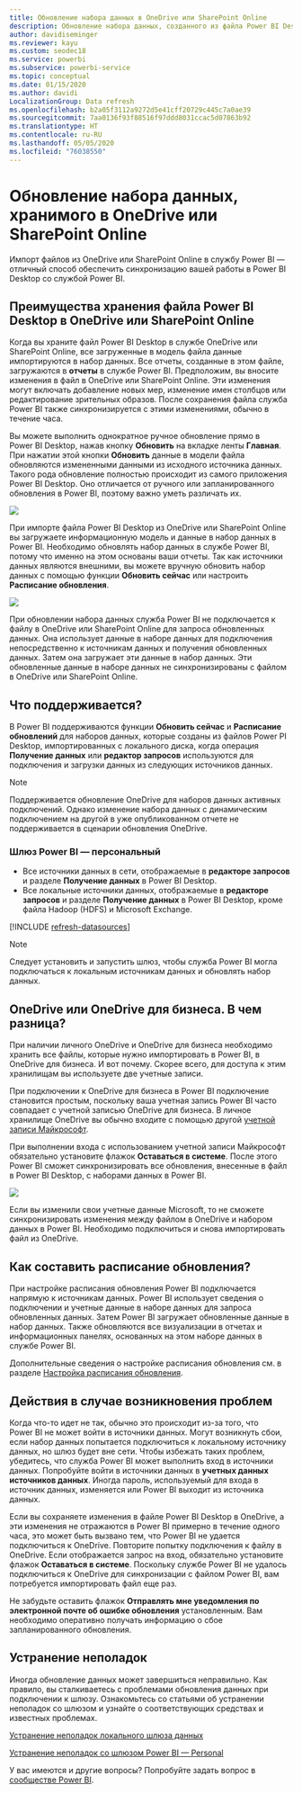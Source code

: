 ```yaml
---
title: Обновление набора данных в OneDrive или SharePoint Online
description: Обновление набора данных, созданного из файла Power BI Desktop в OneDrive или SharePoint Online
author: davidiseminger
ms.reviewer: kayu
ms.custom: seodec18
ms.service: powerbi
ms.subservice: powerbi-service
ms.topic: conceptual
ms.date: 01/15/2020
ms.author: davidi
LocalizationGroup: Data refresh
ms.openlocfilehash: b2a05f3112a9272d5e41cff20729c445c7a0ae39
ms.sourcegitcommit: 7aa0136f93f88516f97ddd8031ccac5d07863b92
ms.translationtype: HT
ms.contentlocale: ru-RU
ms.lasthandoff: 05/05/2020
ms.locfileid: "76038550"
---
```

# <a name="refresh-a-dataset-stored-on-onedrive-or-sharepoint-online"></a>Обновление набора данных, хранимого в OneDrive или SharePoint Online
Импорт файлов из OneDrive или SharePoint Online в службу Power BI — отличный способ обеспечить синхронизацию вашей работы в Power BI Desktop со службой Power BI.

## <a name="advantages-of-storing-a-power-bi-desktop-file-on-onedrive-or-sharepoint-online"></a>Преимущества хранения файла Power BI Desktop в OneDrive или SharePoint Online
Когда вы храните файл Power BI Desktop в службе OneDrive или SharePoint Online, все загруженные в модель файла данные импортируются в набор данных. Все отчеты, созданные в этом файле, загружаются в **отчеты** в службе Power BI. Предположим, вы вносите изменения в файл в OneDrive или SharePoint Online. Эти изменения могут включать добавление новых мер, изменение имен столбцов или редактирование зрительных образов. После сохранения файла служба Power BI также синхронизируется с этими изменениями, обычно в течение часа.

Вы можете выполнить однократное ручное обновление прямо в Power BI Desktop, нажав кнопку **Обновить** на вкладке ленты **Главная**. При нажатии этой кнопки **Обновить** данные в модели файла обновляются измененными данными из исходного источника данных. Такого рода обновление полностью происходит из самого приложения Power BI Desktop. Оно отличается от ручного или запланированного обновления в Power BI, поэтому важно уметь различать их.

![](media/refresh-desktop-file-onedrive/pbix-refresh.png)

При импорте файла Power BI Desktop из OneDrive или SharePoint Online вы загружаете информационную модель и данные в набор данных в Power BI. Необходимо обновлять набор данных в службе Power BI, потому что именно на этом основаны ваши отчеты. Так как источники данных являются внешними, вы можете вручную обновить набор данных с помощью функции **Обновить сейчас** или настроить **Расписание обновления**. 

![](media/refresh-desktop-file-onedrive/powerbi-service-refresh.png)

При обновлении набора данных служба Power BI не подключается к файлу в OneDrive или SharePoint Online для запроса обновленных данных. Она использует данные в наборе данных для подключения непосредственно к источникам данных и получения обновленных данных. Затем она загружает эти данные в набор данных. Эти обновленные данные в наборе данных не синхронизированы с файлом в OneDrive или SharePoint Online.

## <a name="whats-supported"></a>Что поддерживается?
В Power BI поддерживаются функции **Обновить сейчас** и **Расписание обновлений** для наборов данных, которые созданы из файлов Power PI Desktop, импортированных с локального диска, когда операция **Получение данных** или **редактор запросов** используются для подключения и загрузки данных из следующих источников данных.

> [!NOTE]
> Поддерживается обновление OneDrive для наборов данных активных подключений. Однако изменение набора данных с динамическим подключением на другой в уже опубликованном отчете не поддерживается в сценарии обновления OneDrive.

### <a name="power-bi-gateway---personal"></a>Шлюз Power BI — персональный
* Все источники данных в сети, отображаемые в **редакторе запросов** и разделе **Получение данных** в Power BI Desktop.
* Все локальные источники данных, отображаемые в **редакторе запросов** и разделе **Получение данных** в Power BI Desktop, кроме файла Hadoop (HDFS) и Microsoft Exchange.

<!-- Refresh Data sources-->
[!INCLUDE [refresh-datasources](./includes/refresh-datasources.md)]

> [!NOTE]
> Следует установить и запустить шлюз, чтобы служба Power BI могла подключаться к локальным источникам данных и обновлять набор данных.
> 
> 

## <a name="onedrive-or-onedrive-for-business-whats-the-difference"></a>OneDrive или OneDrive для бизнеса. В чем разница?
При наличии личного OneDrive и OneDrive для бизнеса необходимо хранить все файлы, которые нужно импортировать в Power BI, в OneDrive для бизнеса. И вот почему. Скорее всего, для доступа к этим хранилищам вы используете две учетные записи.

При подключении к OneDrive для бизнеса в Power BI подключение становится простым, поскольку ваша учетная запись Power BI часто совпадает с учетной записью OneDrive для бизнеса. В личное хранилище OneDrive вы обычно входите с помощью другой [учетной записи Майкрософт](https://account.microsoft.com).

При выполнении входа с использованием учетной записи Майкрософт обязательно установите флажок **Оставаться в системе**. После этого Power BI сможет синхронизировать все обновления, внесенные в файл в Power BI Desktop, с наборами данных в Power BI.

![](media/refresh-desktop-file-onedrive/refresh_signin_keepmesignedin.png)

Если вы изменили свои учетные данные Microsoft, то не сможете синхронизировать изменения между файлом в OneDrive и набором данных в Power BI. Необходимо подключиться и снова импортировать файл из OneDrive.

## <a name="how-do-i-schedule-refresh"></a>Как составить расписание обновления?
При настройке расписания обновления Power BI подключается напрямую к источникам данных. Power BI использует сведения о подключении и учетные данные в наборе данных для запроса обновленных данных. Затем Power BI загружает обновленные данные в набор данных. Также обновляются все визуализации в отчетах и информационных панелях, основанных на этом наборе данных в службе Power BI.

Дополнительные сведения о настройке расписания обновления см. в разделе [Настройка расписания обновления](refresh-scheduled-refresh.md).

## <a name="when-things-go-wrong"></a>Действия в случае возникновения проблем
Когда что-то идет не так, обычно это происходит из-за того, что Power BI не может войти в источники данных. Могут возникнуть сбои, если набор данных попытается подключиться к локальному источнику данных, но шлюз будет вне сети. Чтобы избежать таких проблем, убедитесь, что служба Power BI может выполнить вход в источники данных. Попробуйте войти в источники данных в **учетных данных источников данных**. Иногда пароль, используемый для входа в источник данных, изменяется или Power BI выходит из источника данных.

Если вы сохраняете изменения в файле Power BI Desktop в OneDrive, а эти изменения не отражаются в Power BI примерно в течение одного часа, это может быть вызвано тем, что Power BI не удается подключиться к OneDrive. Повторите попытку подключения к файлу в OneDrive. Если отображается запрос на вход, обязательно установите флажок **Оставаться в системе**. Поскольку службе Power BI не удалось подключиться к OneDrive для синхронизации с файлом Power BI, вам потребуется импортировать файл еще раз.

Не забудьте оставить флажок **Отправлять мне уведомления по электронной почте об ошибке обновления** установленным. Вам необходимо оперативно получать информацию о сбое запланированного обновления.

## <a name="troubleshooting"></a>Устранение неполадок
Иногда обновление данных может завершиться неправильно. Как правило, вы сталкиваетесь с проблемами обновления данных при подключении к шлюзу. Ознакомьтесь со статьями об устранении неполадок со шлюзом и узнайте о соответствующих средствах и известных проблемах.

[Устранение неполадок локального шлюза данных](service-gateway-onprem-tshoot.md)

[Устранение неполадок со шлюзом Power BI — Personal](service-admin-troubleshooting-power-bi-personal-gateway.md)

У вас имеются и другие вопросы? Попробуйте задать вопрос в [сообществе Power BI](https://community.powerbi.com/).

